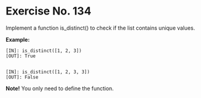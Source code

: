 # Exercise No. 134

Implement a function is_distinct() to check if the list contains unique values.


**Example:**


    [IN]: is_distinct([1, 2, 3])
    [OUT]: True


    [IN]: is_distinct([1, 2, 3, 3])
    [OUT]: False


**Note!** You only need to define the function. 